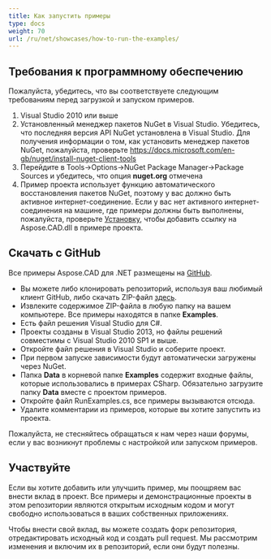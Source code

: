 ```yaml
---
title: Как запустить примеры
type: docs
weight: 70
url: /ru/net/showcases/how-to-run-the-examples/
---
```


## **Требования к программному обеспечению**

Пожалуйста, убедитесь, что вы соответствуете следующим требованиям перед загрузкой и запуском примеров.

1. Visual Studio 2010 или выше
1. Установленный менеджер пакетов NuGet в Visual Studio. Убедитесь, что последняя версия API NuGet установлена в Visual Studio. Для получения информации о том, как установить менеджер пакетов NuGet, пожалуйста, проверьте https://docs.microsoft.com/en-gb/nuget/install-nuget-client-tools
1. Перейдите в Tools->Options->NuGet Package Manager->Package Sources и убедитесь, что опция **nuget.org** отмечена
1. Пример проекта использует функцию автоматического восстановления пакетов NuGet, поэтому у вас должно быть активное интернет-соединение. Если у вас нет активного интернет-соединения на машине, где примеры должны быть выполнены, пожалуйста, проверьте [Установку](/ru/cad/net/installation/), чтобы добавить ссылку на Aspose.CAD.dll в примере проекта.

## **Скачать с GitHub**

Все примеры Aspose.CAD для .NET размещены на [GitHub](https://github.com/aspose-cad/Aspose.CAD-for-.NET).

- Вы можете либо клонировать репозиторий, используя ваш любимый клиент GitHub, либо скачать ZIP-файл [здесь](https://github.com/aspose-cad/Aspose.CAD-for-.NET/archive/master.zip).
- Извлеките содержимое ZIP-файла в любую папку на вашем компьютере. Все примеры находятся в папке **Examples**.
- Есть файл решения Visual Studio для C#.
- Проекты созданы в Visual Studio 2013, но файлы решений совместимы с Visual Studio 2010 SP1 и выше.
- Откройте файл решения в Visual Studio и соберите проект.
- При первом запуске зависимости будут автоматически загружены через NuGet.
- Папка **Data** в корневой папке **Examples** содержит входные файлы, которые использовались в примерах CSharp. Обязательно загрузите папку **Data** вместе с проектом примеров.
- Откройте файл RunExamples.cs, все примеры вызываются отсюда.
- Удалите комментарии из примеров, которые вы хотите запустить из проекта.

Пожалуйста, не стесняйтесь обращаться к нам через наши форумы, если у вас возникнут проблемы с настройкой или запуском примеров.

## **Участвуйте**

Если вы хотите добавить или улучшить пример, мы поощряем вас внести вклад в проект. Все примеры и демонстрационные проекты в этом репозитории являются открытым исходным кодом и могут свободно использоваться в ваших собственных приложениях.

Чтобы внести свой вклад, вы можете создать форк репозитория, отредактировать исходный код и создать pull request. Мы рассмотрим изменения и включим их в репозиторий, если они будут полезны.
